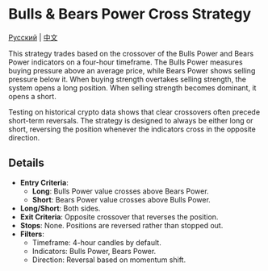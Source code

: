 # Bulls & Bears Power Cross Strategy
[Русский](README_ru.md) | [中文](README_cn.md)

This strategy trades based on the crossover of the Bulls Power and Bears Power indicators on a four-hour timeframe. The Bulls Power measures buying pressure above an average price, while Bears Power shows selling pressure below it. When buying strength overtakes selling strength, the system opens a long position. When selling strength becomes dominant, it opens a short.

Testing on historical crypto data shows that clear crossovers often precede short-term reversals. The strategy is designed to always be either long or short, reversing the position whenever the indicators cross in the opposite direction.

## Details

- **Entry Criteria**:
  - **Long**: Bulls Power value crosses above Bears Power.
  - **Short**: Bears Power value crosses above Bulls Power.
- **Long/Short**: Both sides.
- **Exit Criteria**: Opposite crossover that reverses the position.
- **Stops**: None. Positions are reversed rather than stopped out.
- **Filters**:
  - Timeframe: 4-hour candles by default.
  - Indicators: Bulls Power, Bears Power.
  - Direction: Reversal based on momentum shift.

